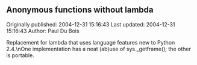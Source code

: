 ## Anonymous functions without lambda

Originally published: 2004-12-31 15:16:43
Last updated: 2004-12-31 15:16:43
Author: Paul Du Bois

Replacement for lambda that uses language features new to Python 2.4.\nOne implementation has a neat (ab)use of sys._getframe(); the other is portable.